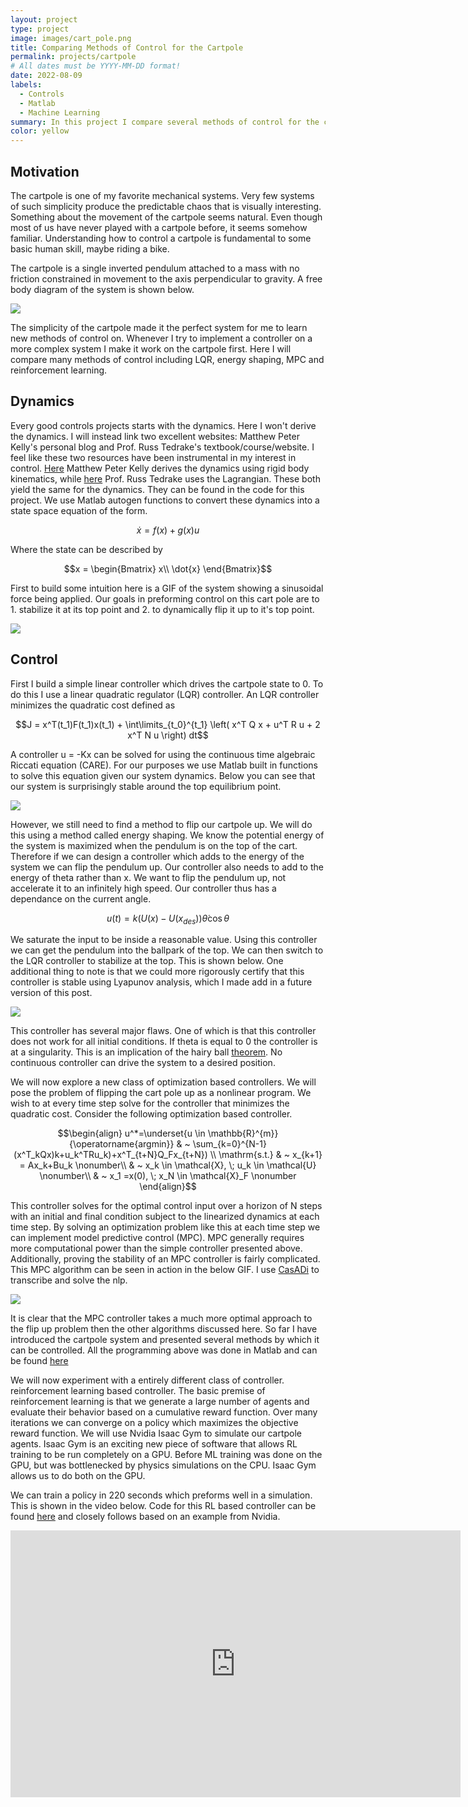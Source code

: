 ```yaml
---
layout: project
type: project
image: images/cart_pole.png
title: Comparing Methods of Control for the Cartpole
permalink: projects/cartpole
# All dates must be YYYY-MM-DD format!
date: 2022-08-09
labels:
  - Controls
  - Matlab
  - Machine Learning
summary: In this project I compare several methods of control for the canonical cartpole system including LQR, energy shaping, MPC, and RL. 
color: yellow
---
```


## Motivation

The cartpole is one of my favorite mechanical systems. Very few systems of such simplicity produce the predictable chaos that is visually interesting. Something about the movement of the cartpole seems natural. Even though most of us have never played with a cartpole before, it seems somehow familiar. Understanding how to control a cartpole is fundamental to some basic human skill, maybe riding a bike. 

The cartpole is a single inverted pendulum attached to a mass with no friction constrained in movement to the axis perpendicular to gravity. A free body diagram of the system is shown below.

<img class="ui image" src="{{ site.baseurl }}/images/cart_pole.svg">


The simplicity of the cartpole made it the perfect system for me to learn new methods of control on. Whenever I try to implement a controller on a more complex system I make it work on the cartpole first. Here I will compare many methods of control including LQR, energy shaping, MPC and reinforcement learning. 

## Dynamics

Every good controls projects starts with the dynamics. Here I won't derive the dynamics. I will instead link two excellent websites: Matthew Peter Kelly's personal blog and Prof. Russ Tedrake's textbook/course/website. I feel like these two resources have been instrumental in my interest in control. [Here](http://www.matthewpeterkelly.com/tutorials/cartPole/index.html) Matthew Peter Kelly derives the dynamics using rigid body kinematics, while [here](http://underactuated.mit.edu/acrobot.html) Prof. Russ Tedrake uses the Lagrangian. These both yield the same for the dynamics. They can be found in the code for this project. We use Matlab autogen functions to convert these dynamics into a state space equation of the form. 

$$\dot{x} = f(x) + g(x)u$$

Where the state can be described by 

$$x = \begin{Bmatrix} x\\ \dot{x} \end{Bmatrix}$$

First to build some intuition here is a GIF of the system showing a sinusoidal force being applied. Our goals in preforming control on this cart pole are to 1. stabilize it at its top point and 2. to dynamically flip it up to it's top point. 

<img class="ui image" src="{{ site.baseurl }}/images/cart_pole1.gif">

<br />

## Control

First I build a simple linear controller which drives the cartpole state to 0. To do this I use a linear quadratic regulator (LQR) controller. An LQR controller minimizes the quadratic cost defined as 

$$J = x^T(t_1)F(t_1)x(t_1)  + \int\limits_{t_0}^{t_1} \left( x^T Q x + u^T R u + 2 x^T N u \right) dt$$

A controller u = -Kx can be solved for using the continuous time algebraic Riccati equation (CARE). For our purposes we use Matlab built in functions to solve this equation given our system dynamics. Below you can see that our system is surprisingly stable around the top equilibrium point. 

<img class="ui image" src="{{ site.baseurl }}/images/cart_pole2.gif">

<br />

However, we still need to find a method to flip our cartpole up. We will do this using a method called energy shaping. We know the potential energy of the system is maximized when the pendulum is on the top of the cart. Therefore if we can design a controller which adds to the energy of the system we can flip the pendulum up. Our controller also needs to add to the energy of theta rather than x. We want to flip the pendulum up, not accelerate it to an infinitely high speed. Our controller thus has a dependance on the current angle. 

$$u(t) = k (U(x)-U(x_{des})) \dot{\theta} \cos{\theta}$$

We saturate the input to be inside a reasonable value. Using this controller we can get the pendulum into the ballpark of the top. We can then switch to the LQR controller to stabilize at the top. This is shown below. One additional thing to note is that we could more rigorously certify that this controller is stable using Lyapunov analysis, which I made add in a future version of this post. 

<img class="ui image" src="{{ site.baseurl }}/images/cart_pole3.gif">

<br />

This controller has several major flaws. One of which is that this controller does not work for all initial conditions. If theta is equal to 0 the controller is at a singularity. This is an implication of the hairy ball [theorem](https://en.wikipedia.org/wiki/Hairy_ball_theorem). No continuous controller can drive the system to a desired position.

We will now explore a new class of optimization based controllers. We will pose the problem of flipping the cart pole up as a nonlinear program. We wish to at every time step solve for the controller that minimizes the quadratic cost. Consider the following optimization based controller.

$$\begin{align}
u^*=\underset{u \in \mathbb{R}^{m}}{\operatorname{argmin}} & ~ \sum_{k=0}^{N-1}(x^T_kQx)k+u_k^TRu_k)+x^T_{t+N}Q_Fx_{t+N}) \\
\mathrm{s.t.} &  ~ x_{k+1} = Ax_k+Bu_k \nonumber\\
&  ~ x_k \in \mathcal{X}, \; u_k \in \mathcal{U} \nonumber\\
&  ~ x_1 =x(0), \; x_N \in \mathcal{X}_F \nonumber
\end{align}$$

This controller solves for the optimal control input over a horizon of N steps with an initial and final condition subject to the linearized dynamics at each time step. By solving an optimization problem like this at each time step we can implement model predictive control (MPC). MPC generally requires more computational power than the simple controller presented above. Additionally, proving the stability of an MPC controller is fairly complicated. This MPC algorithm can be seen in action in the below GIF. I use [CasADi](https://web.casadi.org/) to transcribe and solve the nlp.

<img class="ui image" src="{{ site.baseurl }}/images/cart_pole4.gif">

<br />

It is clear that the MPC controller takes a much more optimal approach to the flip up problem then the other algorithms discussed here. So far I have introduced the cartpole system and presented several methods by which it can be controlled. All the programming above was done in Matlab and can be found [here](https://github.com/swannaiden/cartpole)

We will now experiment with a entirely different class of controller. reinforcement learning based controller. The basic premise of reinforcement learning is that we generate a large number of agents and evaluate their behavior based on a cumulative reward function. Over many iterations we can converge on a policy which maximizes the objective reward function. We will use Nvidia Isaac Gym to simulate our cartpole agents. Isaac Gym is an exciting new piece of software that allows RL training to be run completely on a GPU. Before ML training was done on the GPU, but was bottlenecked by physics simulations on the CPU. Isaac Gym allows us to do both on the GPU. 

We can train a policy in 220 seconds which preforms well in a simulation. This is shown in the video below. Code for this RL based controller can be found [here]() and closely follows based on an example from Nvidia. 

<iframe width="720" height="427" src="https://www.youtube.com/embed/BEhyvnnNXTk" title="YouTube video player" frameborder="0" allow="accelerometer; autoplay; clipboard-write; encrypted-media; gyroscope; picture-in-picture" allowfullscreen></iframe>

<br />
<br />
<br />
